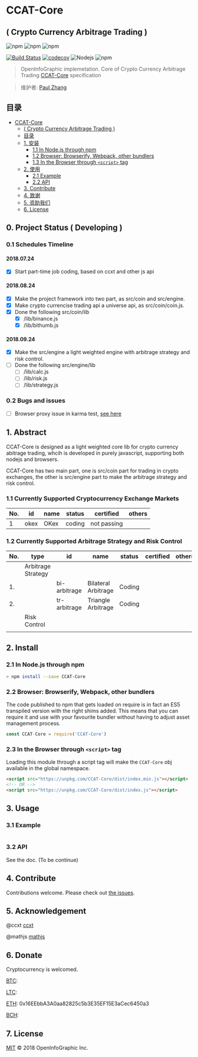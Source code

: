 # CCAT-Core
## ( Crypto Currency Arbitrage Trading )

![npm](https://img.shields.io/badge/Project-CCAT%20Core-blue.svg?style=plastic)
![npm](https://img.shields.io/badge/Status-Devloping-blue.svg?style=plastic)
![npm](https://img.shields.io/badge/Made%20by-OpenInfoGraphic-blue.svg?style=plastic)

[![Build Status](http://45.76.208.48:8080/buildStatus/icon?job=CCAT-Core&style=plastic)](http://45.76.208.48:8080/job/CCAT-Core)
[![codecov](https://codecov.io/gh/OpenInfoGraphic/CCAT-Core/branch/master/graph/badge.svg?style=plastic)](https://codecov.io/gh/OpenInfoGraphic/CCAT-Core)
![Nodejs](https://img.shields.io/badge/Node.js-%3E%3D8.11.0-orange.svg?style=plastic)
![npm](https://img.shields.io/badge/npm-%3E%3D6.0.0-orange.svg?style=plastic)

> OpenInfoGraphic implemetation. Core of Crypto Currency Arbitrage Trading
[CCAT-Core](https://github.com/OpenInfoGraphic/CCAT-Core) specification

> 维护者:
[Paul Zhang](https://github.com/paulplayer)

## 目录
<!-- TOC depthFrom:1 depthTo:6 withLinks:1 updateOnSave:1 orderedList:0 -->

- [CCAT-Core](#CCAT-Core)
	- [( Crypto Currency Arbitrage Trading )](#-crypto-currency-arbitrage-trading-)
	- [目录](#目录)
	- [1. 安装](#1-安装)
		- [1.1 In Node.js through npm](#11-in-nodejs-through-npm)
		- [1.2 Browser: Browserify, Webpack, other bundlers](#12-browser-browserify-webpack-other-bundlers)
		- [1.3 In the Browser through `<script>` tag](#13-in-the-browser-through-script-tag)
	- [2. 使用](#2-使用)
		- [2.1 Example](#21-example)
		- [2.2 API](#22-api)
	- [3. Contribute](#3-contribute)
	- [4. 致谢](#4-致谢)
	- [5. 资助我们](#5-资助我们)
	- [6. License](#6-license)

<!-- /TOC -->

## 0. Project Status ( Developing )

### 0.1 Schedules Timeline

#### 2018.07.24
- [x] Start part-time job coding, based on ccxt and other js api

#### 2018.08.24
- [x] Make the project framework into two part, as src/coin and src/engine.
- [x] Make crypto currencise trading api a universe api, as src/coin/coin.js.
- [x] Done the following src/coin/lib
	- [x] /lib/binance.js
	- [x] /lib/bithumb.js

#### 2018.09.24
- [x] Make the src/engine a light weighted engine with arbitrage strategy and risk control.
- [ ] Done the following src/engine/lib
	- [ ] /lib/calc.js
	- [ ] /lib/risk.js
	- [ ] /lib/strategy.js

### 0.2 Bugs and issues

- [ ] Browser proxy issue in karma test, [see here](https://github.com/OpenInfoGraphic/CCAT-Core/issues)

## 1. Abstract

CCAT-Core is designed as a light weighted core lib for crypto currency abitrage trading, whcih is developed in purely javascript, supporting both nodejs and browsers.

CCAT-Core has two main part, one is src/coin part for trading in crypto exchanges, the other is src/engine part to make the arbitrage strategy and risk control.

### 1.1 Currently Supported Cryptocurrency Exchange Markets

| No. | id   | name | status | certified   | others |
| --- | ---- | ---- | ------ | ----------- | ------ |
| 1   | okex | OKex | coding | not passing |        |

### 1.2 Currently Supported Arbitrage Strategy and Risk Control

| No. | type               | id           | name                | status | certified | others |
| --- | ------------------ | ------------ | ------------------- | ------ | --------- | ------ |
|     | Arbitrage Strategy |              |                     |        |           |        |
| 1.  |                    | bi-arbitrage | Bilateral Arbitrage | Coding |           |        |
| 2.  |                    | tr-arbitrage | Triangle Arbitrage  | Coding |           |        |
|     | Risk Control       |              |                     |        |           |        |
|     |                    |              |                     |        |           |        |

## 2. Install

### 2.1 In Node.js through npm

```bash
> npm install --save CCAT-Core
```

### 2.2 Browser: Browserify, Webpack, other bundlers

The code published to npm that gets loaded on require is in fact an ES5 transpiled version with the right shims added. This means that you can require it and use with your favourite bundler without having to adjust asset management process.

```javascript
const CCAT-Core = require('CCAT-Core')
```


### 2.3 In the Browser through `<script>` tag

Loading this module through a script tag will make the ```CCAT-Core``` obj available in the global namespace.

```html
<script src="https://unpkg.com/CCAT-Core/dist/index.min.js"></script>
<!-- OR -->
<script src="https://unpkg.com/CCAT-Core/dist/index.js"></script>
```

## 3. Usage

### 3.1 Example

```javascript

```

### 3.2 API

See the doc. (To be continue)

## 4. Contribute

Contributions welcome. Please check out [the issues](https://github.com/OpenInfoGraphic/CCAT-Core/issues).

## 5. Acknowledgement

@ccxt
[ccxt](https://github.com/ccxt/ccxt.git)

@mathjs
[mathjs](https://github.com/josdejong/mathjs.git)

## 6. Donate

Cryptocurrency is welcomed.

[BTC](#):

[LTC](#):

[ETH](#): 0x16EEbbA3A0aa82825c5b3E35EF15E3aCec6450a3

[BCH](#):

## 7. License

[MIT](LICENSE) © 2018 OpenInfoGraphic Inc.
